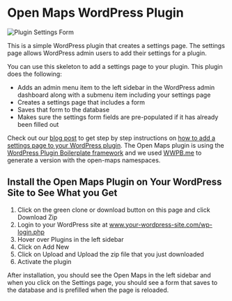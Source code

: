 # Open Maps WordPress Plugin

![Plugin Settings Form](./images/hero.jpg)

This is a simple WordPress plugin that creates a settings page. The settings page allows WordPress admin users to add their settings for a plugin. 

You can use this skeleton to add a settings page to your plugin. This plugin does the following:
- Adds an admin menu item to the left sidebar in the WordPress admin dashboard along with a submenu item including your settings page
- Creates a settings page that includes a form
- Saves that form to the database
- Makes sure the settings form fields are pre-populated if it has already been filled out

Check out our [blog post](https://blog.wplauncher.com/create-wordpress-plugin-open-maps/) to get step by step instructions on [how to add a settings page to your WordPress plugin](https://blog.wplauncher.com/create-wordpress-plugin-open-maps/). The Open Maps plugin is using the [WordPress Plugin Boilerplate framework](https://github.com/DevinVinson/WordPress-Plugin-Boilerplate) and we used [WWPB.me](https://wppb.me/) to generate a version with the open-maps namespaces.

## Install the Open Maps Plugin on Your WordPress Site to See What you Get
1. Click on the green clone or download button on this page and click Download Zip
2. Login to your WordPress site at www.your-wordpress-site.com/wp-login.php
3. Hover over Plugins in the left sidebar
4. Click on Add New
5. Click on Upload and Upload the zip file that you just downloaded
6. Activate the plugin

After installation, you should see the Open Maps in the left sidebar and when you click on the Settings page, you should see a form that saves to the database and is prefilled when the page is reloaded. 


